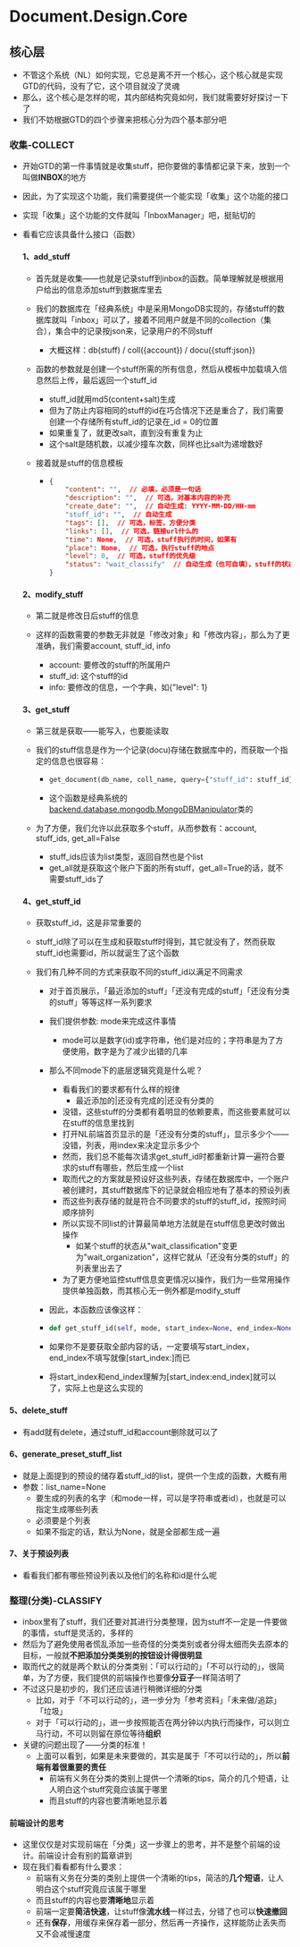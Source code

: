 # Document.Design.Core



## 核心层

- 不管这个系统（NL）如何实现，它总是离不开一个核心，这个核心就是实现GTD的代码，没有了它，这个项目就没了灵魂
- 那么，这个核心是怎样的呢，其内部结构究竟如何，我们就需要好好探讨一下了
- 我们不妨根据GTD的四个步骤来把核心分为四个基本部分吧

### 收集-COLLECT

- 开始GTD的第一件事情就是收集stuff，把你要做的事情都记录下来，放到一个叫做**INBOX**的地方

- 因此，为了实现这个功能，我们需要提供一个能实现「收集」这个功能的接口

- 实现「收集」这个功能的文件就叫「InboxManager」吧，挺贴切的

- 看看它应该具备什么接口（函数）

  #### 1、add_stuff

  - 首先就是收集——也就是记录stuff到inbox的函数。简单理解就是根据用户给出的信息添加stuff到数据库里去

  - 我们的数据库在「经典系统」中是采用MongoDB实现的，存储stuff的数据库就叫「inbox」可以了，接着不同用户就是不同的collection（集合），集合中的记录按json来，记录用户的不同stuff

    - 大概这样：db(stuff) / coll({account}) / docu({stuff:json})

  - 函数的参数就是创建一个stuff所需的所有信息，然后从模板中加载填入信息然后上传，最后返回一个stuff_id

    - stuff_id就用md5(content+salt)生成
    - 但为了防止内容相同的stuff的id在巧合情况下还是重合了，我们需要创建一个存储所有stuff_id的记录在_id = 0的位置
    - 如果重复了，就更改salt，直到没有重复为止
    - 这个salt是随机数，以减少撞车次数，同样也比salt为递增数好

  - 接着就是stuff的信息模板

    - ```json
      {
          "content": "",  // 必填，必须是一句话
          "description": "",  // 可选，对基本内容的补充
          "create_date": "",  // 自动生成: YYYY-MM-DD/HH-mm
          "stuff_id": "",  // 自动生成
          "tags": [],  // 可选，标签，方便分类
          "links": [],  // 可选，链接url什么的
          "time": None,  // 可选，stuff执行的时间，如果有
          "place": None,  // 可选，执行stuff的地点
          "level": 0,  // 可选，stuff的优先级
          "status": "wait_classify"  // 自动生成（也可自填），stuff的状态
      }
      ```

      

  #### 2、modify_stuff

  - 第二就是修改日后stuff的信息

  - 这样的函数需要的参数无非就是「修改对象」和「修改内容」，那么为了更准确，我们需要account, stuff_id, info
    - account: 要修改的stuff的所属用户
    - stuff_id: 这个stuff的id
    - info: 要修改的信息，一个字典，如{"level": 1}

  #### 3、get_stuff

  - 第三就是获取——能写入，也要能读取

  - 我们的stuff信息是作为一个记录(docu)存储在数据库中的，而获取一个指定的信息也很容易：

    - ```python
      get_document(db_name, coll_name, query={"stuff_id": stuff_id}, mode=1)
      ```

    - 这个函数是经典系统的[backend.database.mongodb.MongoDBManipulator](https://github.com/NothingLeftProject/NothingLeft/blob/master/backend/database/mongodb.py)类的

  - 为了方便，我们允许以此获取多个stuff，从而参数有：account, stuff_ids, get_all=False

    - stuff_ids应该为list类型，返回自然也是个list
    - get_all就是获取这个账户下面的所有stuff，get_all=True的话，就不需要stuff_ids了

  #### 4、get_stuff_id

  - 获取stuff_id，这是非常重要的

  - stuff_id除了可以在生成和获取stuff时得到，其它就没有了，然而获取stuff_id也需要id，所以就诞生了这个函数

  - 我们有几种不同的方式来获取不同的stuff_id以满足不同需求

    - 对于首页展示，「最近添加的stuff」「还没有完成的stuff」「还没有分类的stuff」等等这样一系列要求

    - 我们提供参数: mode来完成这件事情

      - mode可以是数字(id)或字符串，他们是对应的；字符串是为了方便使用，数字是为了减少出错的几率

    - 那么不同mode下的底层逻辑究竟是什么呢？

      - 看看我们的要求都有什么样的规律
        - 最近添加的|还没有完成的|还没有分类的
      - 没错，这些stuff的分类都有着明显的依赖要素，而这些要素就可以在stuff的信息里找到
      - 打开NL前端首页显示的是「还没有分类的stuff」，显示多少个——没错，列表，用index来决定显示多少个
      - 然而，我们总不能每次请求get_stuff_id时都重新计算一遍符合要求的stuff有哪些，然后生成一个list
      - 取而代之的方案就是预设好这些列表，存储在数据库中，一个账户被创建时，其stuff数据库下的记录就会相应地有了基本的预设列表
      - 而这些列表存储的就是符合不同要求的stuff的stuff_id，按照时间顺序排列
      - 所以实现不同list的计算最简单地方法就是在stuff信息更改时做出操作
        - 如某个stuff的状态从"wait_classification"变更为"wait_organization"，这样它就从「还没有分类的stuff」的列表里出去了
      - 为了更方便地监控stuff信息变更情况以操作，我们为一些常用操作提供单独函数，而其核心无一例外都是modify_stuff

    - 因此，本函数应该像这样：

    - ```python
      def get_stuff_id(self, mode, start_index=None, end_index=None)
      ```

    - 如果你不是要获取全部内容的话，一定要填写start_index，end_index不填写就像[start_index:]而已

    - 将start_index和end_index理解为[start_index:end_index]就可以了，实际上也是这么实现的

#### 5、delete_stuff

- 有add就有delete，通过stuff_id和account删除就可以了

#### 6、generate_preset_stuff_list

- 就是上面提到的预设的储存着stuff_id的list，提供一个生成的函数，大概有用
- 参数：list_name=None
  - 要生成的列表的名字（和mode一样，可以是字符串或者id），也就是可以指定生成哪些列表
  - 必须要是个列表
  - 如果不指定的话，默认为None，就是全部都生成一遍

#### 7、关于预设列表

- 看看我们都有哪些预设列表以及他们的名称和id是什么呢



### 整理(分类)-CLASSIFY

- inbox里有了stuff，我们还要对其进行分类整理，因为stuff不一定是一件要做的事情，stuff是灵活的，多样的
- 然后为了避免使用者慌乱添加一些奇怪的分类类别或者分得太细而失去原本的目标，一般就**不把添加分类类别的按钮设计得很明显**
- 取而代之的就是两个默认的分类类别：「可以行动的」「不可以行动的」，很简单，为了方便，我们提供的前端操作也要像**分豆子**一样简洁明了
- 不过这只是初步的，我们还应该进行稍微详细的分类
  - 比如，对于「不可以行动的」，进一步分为「参考资料」「未来做/追踪」「垃圾」
  - 对于「可以行动的」，进一步按照能否在两分钟以内执行而操作，可以则立马行动，不可以则留在原位等待**组织**
- 关键的问题出现了——分类的标准！
  - 上面可以看到，如果是未来要做的，其实是属于「不可以行动的」，所以**前端有着很重要的责任**
    - 前端有义务在分类的类别上提供一个清晰的tips，简介的几个短语，让人明白这个stuff究竟应该属于哪里
    - 而且stuff的内容也要清晰地显示着

#### 前端设计的思考

- 这里仅仅是对实现前端在「分类」这一步骤上的思考，并不是整个前端的设计。前端设计会有别的篇章讲到
- 现在我们看看都有什么要求：
  - 前端有义务在分类的类别上提供一个清晰的tips，简洁的**几个短语**，让人明白这个stuff究竟应该属于哪里
  - 而且stuff的内容也要**清晰地**显示着
  - 前端一定要**简洁快速**，让stuff像**流水线**一样过去，分错了也可以**快速撤回**
  - 还有**保存**，用缓存来保存着一部分，然后再一齐操作，这样能防止丢失而又不会减慢速度